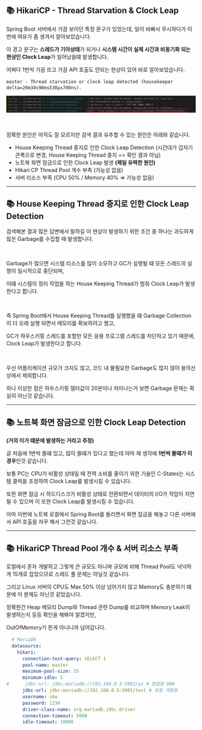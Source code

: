 ## 📚 HikariCP - Thread Starvation & Clock Leap

Spring Boot 서버에서 가끔 보이던 특정 문구가 있었는데, 일이 바빠서 무시하다가 이번에 여유가 좀 생겨서 알아보았습니다.

이 경고 문구는 **스레드가 기아상태**가 되거나 **시스템 시간이 실제 시간과 비동기화 되는 현상인 Clock Leap**가 일어났을떄 발생합니다.

어쩌다 1번씩 가끔 뜨고 가끔 API 호출도 안되는 현상이 있어 바로 알아보았습니다.

```
master - Thread starvation or clock leap detected (housekeeper delta=20m34s90ms530µs700ns).
```

![](./1.png)

<br>

정확한 원인은 아직도 잘 모르지만 검색 결과 유추할 수 있는 원인은 아래와 같습니다.

- House Keeping Thread 중지로 인한 Clock Leap Detection (시간대가 갑자기 큰폭으로 변경, House Keeping Thread 중지 => 확인 결과 아님)
- 노트북 화면 잠금으로 인한 Clock Leap 발생 **(제일 유력한 원인)**
- Hikari CP Thread Pool 개수 부족 (가능성 없음)
- 서버 리소스 부족 (CPU 50% / Memory 40% => 가능성 없음)

---
## 📚 House Keeping Thread 중지로 인한 Clock Leap Detection

검색해본 결과 많은 답변에서 말하길 이 현상이 발생하기 위한 조건 중 하나는 과도하게 많은 Garbage를 수집할 때 발생합니다.

<br>

Garbage가 많으면 시스템 리소스를 많이 소모하고 GC가 실행될 떄 모든 스레드의 실행이 일시적으로 중단되며,

이떄 시스템의 정리 작업을 하는 House Keeping Thread가 멈춰 Clock Leap가 발생한다고 합니다.

<br>

즉 Spring Boot에서 House Keeping Thread를 실행했을 떄 Garbage Collection이 더 오래 실행 되면서 메모리를 확보하려고 했고,

GC가 하우스키핑 스레드를 포함한 모든 응용 프로그램 스레드를 차단하고 있기 때문에, Clock Leap가 발생한다고 합니다.

<br>

우선 어플리케이션 규모가 크지도 않고, 코드 내 불필요한 Garbage도 많지 않아 용의선상에서 제외합니다.

하나 이상한 점은 하우스키핑 델타값이 20분이나 차이나는거 보면 Garbage 문제는 확실히 아닌것 같습니다.

---
## 📚 노트북 화면 잠금으로 인한 Clock Leap Detection

**(거의 이거 떄문에 발생하는 거라고 추정)**

글 처음에 1번씩 뜰떄 있고, 많이 뜰떄가 있다고 했는데 아마 제 생각에 **1번씩 뜰떄가 이 경우**인것 같습니다.

보통 PC는 CPU가 비활성 상태일 때 전력 소비를 줄이기 위한 기술인 C-States는 시스템 클럭을 조정하여 Clock Leap를 발생시킬 수 있습니다.

또한 화면 잠금 시 하드디스크가 비활성 상태로 전환되면서 데이터의 I/O가 작업이 지연될 수 있으며 이 또한 Clock Leap를 발생시킬 수 있습니다.

아마 이번에 노트북 로컬에서 Spring Boot를 돌리면서 화면 잠금을 해놓고 다른 서버에서 API 호출을 자꾸 해서 그런것 같습니다. 

---
## 📚 HikariCP Thread Pool 개수 & 서버 리소스 부족

로컬에서 혼자 개발하고 그렇게 큰 규모도 아니며 규모에 비해 Thread Pool도 넉넉하게 15개로 잡았으므로 스레드 풀 문제는 아닐것 같습니다.

그리고 Linux 서버의 CPU도 Max 50% 이상 넘어가지 않고 Memory도 충분하기 떄문에 이 문제도 아닌것 같았습니다.

정확한건 Heap 메모리 Dump와 Thread 관련 Dump를 비교하며 Memory Leak이 발생하는지 등등 확인을 해봐야 알겠지만,

OutOfMemory가 뜬게 아니니까 넘어갑니다.

```yaml
  # MariaDB  
  datasource:  
    hikari:  
      connection-test-query: SELECT 1  
      pool-name: master  
      maximum-pool-size: 15 
      minimum-idle: 5  
#      jdbc-url: jdbc:mariadb://192.168.0.5:5001/ys # 협업용 DB#      
      jdbc-url: jdbc:mariadb://192.168.0.5:5001/test # 로컬 개발용  
      username: skw  
      password: 1234  
      driver-class-name: org.mariadb.jdbc.Driver  
      connection-timeout: 5000  
      idle-timeout: 10000
```